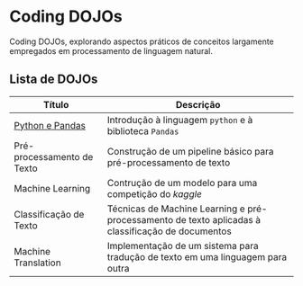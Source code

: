# Coding DOJOs

Coding DOJOs, explorando aspectos práticos de conceitos largamente empregados em processamento de linguagem natural.

## Lista de DOJOs

| Título                     | Descrição                                                                                         |
|----------------------------|---------------------------------------------------------------------------------------------------|
| [Python e Pandas](https://github.com/arufonsekun/dojos/tree/dojo-pandas/pandas)| Introdução à linguagem `python` e à biblioteca `Pandas`                                           |
| Pré-processamento de Texto | Construção de um pipeline básico para pré-processamento de texto                                  |
| Machine Learning           | Contrução de um modelo para uma competição do _kaggle_                                            |
| Classificação de Texto     | Técnicas de Machine Learning e pré-processamento de texto aplicadas à classificação de documentos |
| Machine Translation        | Implementação de um sistema para tradução de texto em uma linguagem para outra                    |
